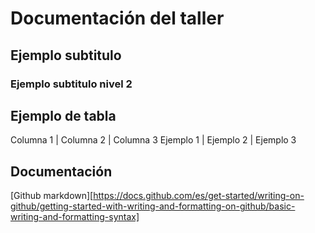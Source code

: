 # Documentación del taller

## Ejemplo subtitulo

### Ejemplo subtitulo nivel 2

## Ejemplo de tabla

Columna 1 | Columna 2 | Columna 3
Ejemplo 1 | Ejemplo 2 | Ejemplo 3

## Documentación

[Github markdown][https://docs.github.com/es/get-started/writing-on-github/getting-started-with-writing-and-formatting-on-github/basic-writing-and-formatting-syntax]
